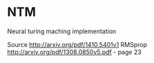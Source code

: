 NTM
===

Neural turing maching implementation

Source http://arxiv.org/pdf/1410.5401v1
RMSprop http://arxiv.org/pdf/1308.0850v5.pdf - page 23
